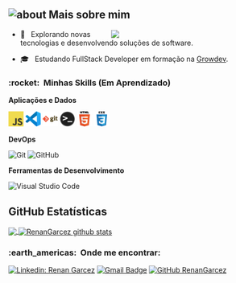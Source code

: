 
## <img width="45" alt="about" src="https://raw.github.com/elizarov/elizarov/master/about.png"> Mais sobre mim

<img align="right" width="300" src="https://i2.wp.com/allhtaccess.info/wp-content/uploads/2018/03/programming.gif?fit=1281%2C716&ssl=1" />

- 🤔 &nbsp; Explorando novas tecnologias e desenvolvendo soluções de software.

- 🎓 &nbsp; Estudando FullStack Developer em formação na <a href="https://www.growdev.com.br/">Growdev</a>.

<h3> :rocket: &nbsp;Minhas Skills (Em Aprendizado) </h3>


**Aplicações e Dados**

<code><img height="30" src="https://raw.githubusercontent.com/github/explore/80688e429a7d4ef2fca1e82350fe8e3517d3494d/topics/javascript/javascript.png"></code>
<code><img height="30" src="https://raw.githubusercontent.com/github/explore/80688e429a7d4ef2fca1e82350fe8e3517d3494d/topics/visual-studio-code/visual-studio-code.png"></code>
<code><img height="30" src="https://raw.githubusercontent.com/github/explore/80688e429a7d4ef2fca1e82350fe8e3517d3494d/topics/git/git.png"></code>
<code><img height="30" src="https://raw.githubusercontent.com/github/explore/80688e429a7d4ef2fca1e82350fe8e3517d3494d/topics/terminal/terminal.png"></code>
<code><img height="30" src="https://raw.githubusercontent.com/github/explore/80688e429a7d4ef2fca1e82350fe8e3517d3494d/topics/html/html.png"></code>
<code><img height="30" src="https://raw.githubusercontent.com/github/explore/80688e429a7d4ef2fca1e82350fe8e3517d3494d/topics/css/css.png"></code>

**DevOps**

 ![Git](https://img.shields.io/badge/-Git-333333?style=flat&logo=git)
 ![GitHub](https://img.shields.io/badge/-GitHub-333333?style=flat&logo=github)
 
 **Ferramentas de Desenvolvimento**

  ![Visual Studio Code](https://img.shields.io/badge/-Visual%20Studio%20Code-333333?style=flat&logo=visual-studio-code&logoColor=007ACC)
  
 ## **GitHub Estatísticas**

<a href="https://github.com/Gurupreet">
  <img align="center" src="https://github-readme-stats.vercel.app/api/top-langs/?username=vanessaswerts&theme=dracula&hide_langs_below=1" />
</a>

<a href="https://github.com/Gurupreet">
 <img align="center" src="https://github-readme-stats.vercel.app/api?username=vanessaswerts&show_icons=true&theme=dracula&line_height=27" alt="RenanGarcez github stats"/>
</a>


<br/>

<h3> :earth_americas: &nbsp;Onde me encontrar: </h3> 

[![Linkedin: Renan Garcez](https://img.shields.io/badge/-USERNAME-blue?style=flat-square&logo=Linkedin&logoColor=white&link=https://www.linkedin.com/in/renan-garcez-4a6388243/)](https://www.linkedin.com/in/renan-garcez-4a6388243/)
[![Gmail Badge](https://img.shields.io/badge/-renanbolanope@gmail.com-006bed?style=flat-square&logo=Gmail&logoColor=white&link=Renan:renanbolanope@gmail.com)](Renan:renanbolanope@gmail.com)
[![GitHub RenanGarcez]( https://img.shields.io/github/followers/RenanGarcez?label=follow&style=social)](https://github.com/RenanGarcez)

